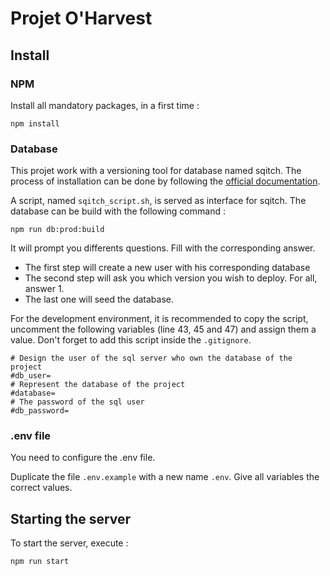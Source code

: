 # Projet O'Harvest

## Install

### NPM

Install all mandatory packages, in a first time :

```shell
npm install
```

### Database

This projet work with a versioning tool for database named sqitch. The process of installation can be done by following the [official documentation](https://sqitch.org/download/).

A script, named `sqitch_script.sh`, is served as interface for sqitch. The database can be build with the following command :

```shell
npm run db:prod:build
```

It will prompt you differents questions. Fill with the corresponding answer.

- The first step will create a new user with his corresponding database
- The second step will ask you which version you wish to deploy. For all, answer 1.
- The last one will seed the database.

For the development environment, it is recommended to copy the script, uncomment the following variables (line 43, 45 and 47) and assign them a value. Don't forget to add this script inside the `.gitignore`.

```shell
# Design the user of the sql server who own the database of the project
#db_user=
# Represent the database of the project
#database=
# The password of the sql user
#db_password=
```

### .env file

You need to configure the .env file.

Duplicate the file `.env.example` with a new name `.env`. Give all variables the correct values.

## Starting the server

To start the server, execute :

```shell
npm run start
```
